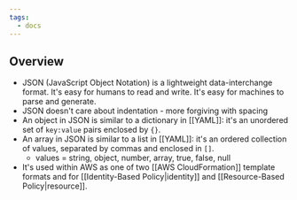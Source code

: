 ```yaml
---
tags:
  - docs
---
```


## Overview

- JSON (JavaScript Object Notation) is a lightweight data-interchange format. It's easy for humans to read and write. It's easy for machines to parse and generate.
- JSON doesn't care about indentation - more forgiving with spacing
- An object in JSON is similar to a dictionary in [[YAML]]: it's an unordered set of `key:value` pairs enclosed by `{}`.
- An array in JSON is similar to a list in [[YAML]]: it's an ordered collection of values, separated by commas and enclosed in `[]`.
	-  values = string, object, number, array, true, false, null
- It's used within AWS as one of two [[AWS CloudFormation]] template formats and for [[Identity-Based Policy|identity]] and [[Resource-Based Policy|resource]].



